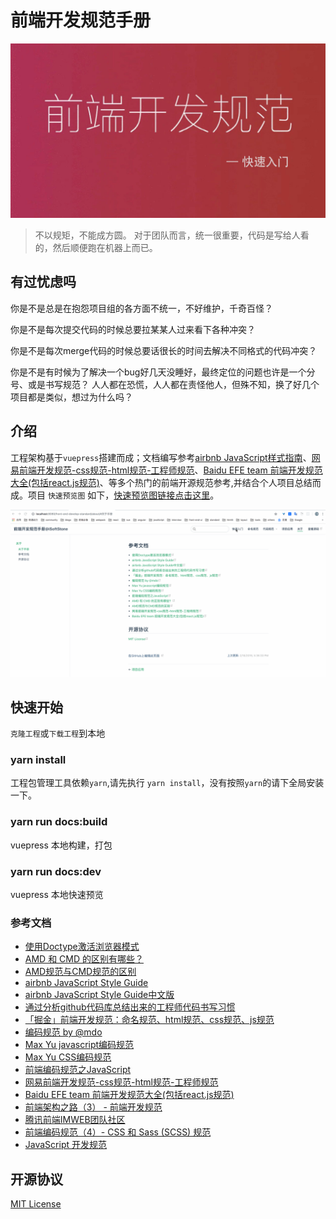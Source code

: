 # 前端开发规范手册

![front-end-develop-standard01.jpg](./docs/images/front-end-develop-standard01.jpg)

> 不以规矩，不能成方圆。 对于团队而言，统一很重要，代码是写给人看的，然后顺便跑在机器上而已。

## 有过忧虑吗

你是不是总是在抱怨项目组的各方面不统一，不好维护，千奇百怪？

你是不是每次提交代码的时候总要拉某某人过来看下各种冲突？

你是不是每次merge代码的时候总要话很长的时间去解决不同格式的代码冲突？

你是不是有时候为了解决一个bug好几天没睡好，最终定位的问题也许是一个分号、或是书写规范？ 人人都在恐慌，人人都在责怪他人，但殊不知，换了好几个项目都是类似，想过为什么吗？

## 介绍

工程架构基于`vuepress`搭建而成；文档编写参考[airbnb JavaScript样式指南](https://github.com/airbnb/javascript)、[网易前端开发规范-css规范-html规范-工程师规范](http://nec.netease.com/standard)、[Baidu EFE team 前端开发规范大全(包括react.js规范)](https://github.com/ecomfe/spec)、等多个热门的前端开源规范参考,并结合个人项目总结而成。项目 `快速预览图` 如下，[快速预览图链接点击这里](https://wiki.niceboybao.com/front-end-develop-standard/)。

![front-end-develop-standard01.gif](./docs/images/front-end-develop-standard01.gif)

## 快速开始

`克隆工程`或`下载工程`到本地

### yarn install

工程包管理工具依赖`yarn`,请先执行 `yarn install`，没有按照`yarn`的请下全局安装一下。

### yarn run docs:build

vuepress 本地构建，打包

### yarn run docs:dev

vuepress 本地快速预览

### 参考文档

- [使用Doctype激活浏览器模式](https://hsivonen.fi/doctype/)
- [AMD 和 CMD 的区别有哪些？](https://www.zhihu.com/question/20351507)
- [AMD规范与CMD规范的区别](http://www.cnblogs.com/tugenhua0707/p/3507957.html)
- [airbnb JavaScript Style Guide](https://github.com/airbnb/javascript)
- [airbnb JavaScript Style Guide中文版](https://github.com/yuche/javascript)
- [通过分析github代码库总结出来的工程师代码书写习惯](http://alloyteam.github.io/CodeGuide/#js-indentation)
- [「掘金」前端开发规范：命名规范、html规范、css规范、js规范](https://juejin.im/post/592d4a5b0ce463006b43b6da)
- [编码规范 by @mdo](https://codeguide.bootcss.com/)
- [Max Yu javascript编码规范](http://yuwenhui.github.io/2013/09/13/Javascript-syntax/)
- [Max Yu CSS编码规范](http://yuwenhui.github.io/2013/09/13/css-syntax/)
- [前端编码规范之JavaScript](http://www.cnblogs.com/hustskyking/p/javascript-spec.html)
- [网易前端开发规范-css规范-html规范-工程师规范](http://nec.netease.com/standard)
- [Baidu EFE team 前端开发规范大全(包括react.js规范)](https://github.com/ecomfe/spec)
- [前端架构之路（3） - 前端开发规范](https://segmentfault.com/a/1190000015297522)
- [腾讯前端IMWEB团队社区](http://imweb.github.io/rule/)
- [前端编码规范（4）- CSS 和 Sass (SCSS) 规范](https://www.html.cn/archives/5505)
- [JavaScript 开发规范](http://www.cnblogs.com/polk6/p/4660195.html)

## 开源协议

[MIT License](https://github.com/niceboybao/front-end-develop-standard/blob/master/LICENSE)
